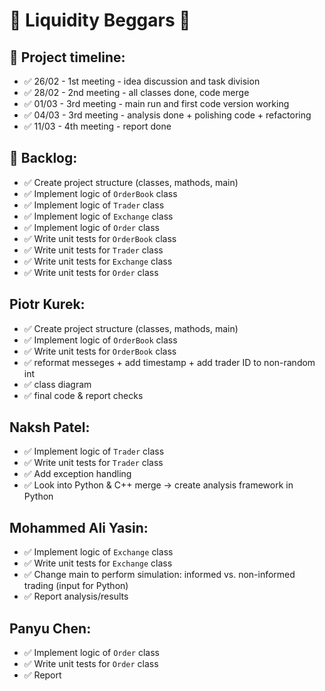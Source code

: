 # :rocket: Liquidity Beggars :rocket:

## :memo: Project timeline:

- ✅ 26/02 - 1st meeting - idea discussion and task division
- ✅ 28/02 - 2nd meeting - all classes done, code merge
- ✅ 01/03 - 3rd meeting - main run and first code version working
- ✅ 04/03 - 3rd meeting - analysis done + polishing code + refactoring
- ✅ 11/03 - 4th meeting - report done

## :pushpin: Backlog:
- ✅ Create project structure (classes, mathods, main)
- ✅ Implement logic of `OrderBook` class
- ✅ Implement logic of `Trader` class 
- ✅ Implement logic of `Exchange` class  
- ✅ Implement logic of `Order` class
- ✅ Write unit tests for `OrderBook` class
- ✅ Write unit tests for `Trader` class
- ✅ Write unit tests for `Exchange` class
- ✅ Write unit tests for `Order` class
 
## Piotr Kurek:
- ✅ Create project structure (classes, mathods, main)
- ✅ Implement logic of `OrderBook` class
- ✅ Write unit tests for `OrderBook` class
- ✅ reformat messeges + add timestamp + add trader ID to non-random int
- ✅ class diagram
- ✅ final code & report checks

## Naksh Patel:
- ✅ Implement logic of `Trader` class
- ✅ Write unit tests for `Trader` class
- ✅ Add exception handling
- ✅ Look into Python & C++ merge -> create analysis framework in Python

## Mohammed Ali Yasin:
- ✅ Implement logic of `Exchange` class
- ✅ Write unit tests for `Exchange` class
- ✅ Change main to perform simulation: informed vs. non-informed trading (input for Python)
- ✅ Report analysis/results

## Panyu Chen:
- ✅ Implement logic of `Order` class
- ✅ Write unit tests for `Order` class
- ✅ Report
